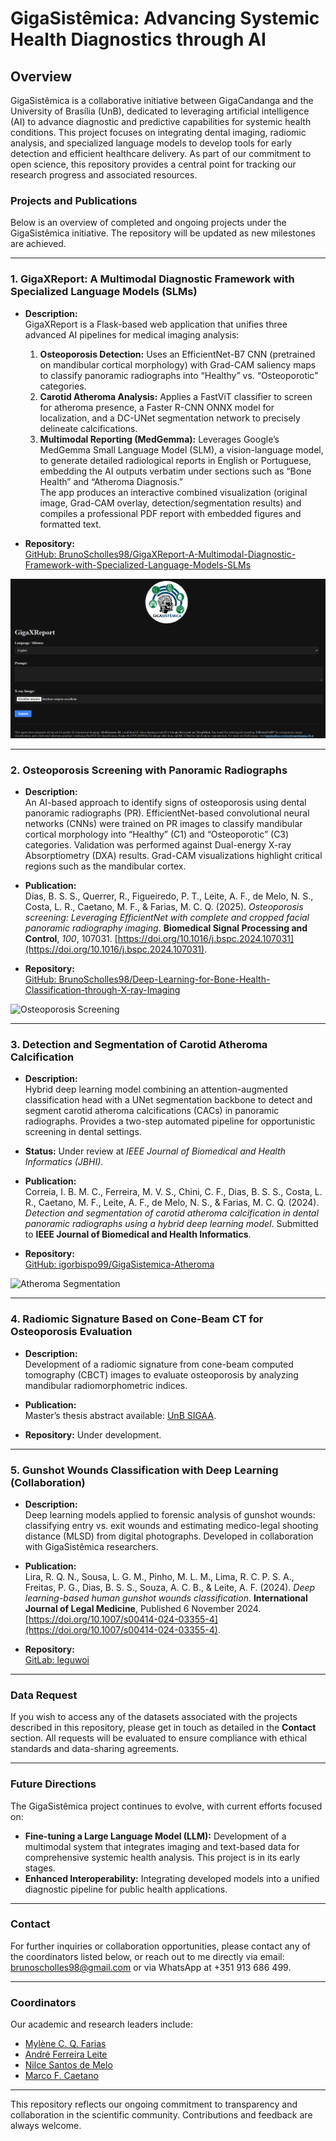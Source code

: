 # GigaSistêmica: Advancing Systemic Health Diagnostics through AI

## Overview
GigaSistêmica is a collaborative initiative between GigaCandanga and the University of Brasília (UnB), dedicated to leveraging artificial intelligence (AI) to advance diagnostic and predictive capabilities for systemic health conditions. This project focuses on integrating dental imaging, radiomic analysis, and specialized language models to develop tools for early detection and efficient healthcare delivery. As part of our commitment to open science, this repository provides a central point for tracking our research progress and associated resources.

### Projects and Publications
Below is an overview of completed and ongoing projects under the GigaSistêmica initiative. The repository will be updated as new milestones are achieved.

---

### 1. GigaXReport: A Multimodal Diagnostic Framework with Specialized Language Models (SLMs)
- **Description:**  
  GigaXReport is a Flask-based web application that unifies three advanced AI pipelines for medical imaging analysis:
  1. **Osteoporosis Detection:** Uses an EfficientNet-B7 CNN (pretrained on mandibular cortical morphology) with Grad-CAM saliency maps to classify panoramic radiographs into “Healthy” vs. “Osteoporotic” categories.  
  2. **Carotid Atheroma Analysis:** Applies a FastViT classifier to screen for atheroma presence, a Faster R-CNN ONNX model for localization, and a DC-UNet segmentation network to precisely delineate calcifications.  
  3. **Multimodal Reporting (MedGemma):** Leverages Google’s MedGemma Small Language Model (SLM), a vision-language model, to generate detailed radiological reports in English or Portuguese, embedding the AI outputs verbatim under sections such as “Bone Health” and “Atheroma Diagnosis.”  
  The app produces an interactive combined visualization (original image, Grad-CAM overlay, detection/segmentation results) and compiles a professional PDF report with embedded figures and formatted text.

- **Repository:**  
  [GitHub: BrunoScholles98/GigaXReport-A-Multimodal-Diagnostic-Framework-with-Specialized-Language-Models-SLMs](https://github.com/BrunoScholles98/GigaXReport-A-Multimodal-Diagnostic-Framework-with-Specialized-Language-Models-SLMs/tree/main)

![](https://raw.githubusercontent.com/BrunoScholles98/GigaXReport-A-Multimodal-Diagnostic-Framework-with-Specialized-Language-Models-SLMs/refs/heads/main/static/MainPage_Example.png)

---

### 2. Osteoporosis Screening with Panoramic Radiographs
- **Description:**  
  An AI-based approach to identify signs of osteoporosis using dental panoramic radiographs (PR). EfficientNet-based convolutional neural networks (CNNs) were trained on PR images to classify mandibular cortical morphology into “Healthy” (C1) and “Osteoporotic” (C3) categories. Validation was performed against Dual-energy X-ray Absorptiometry (DXA) results. Grad-CAM visualizations highlight critical regions such as the mandibular cortex.

- **Publication:**  
  Dias, B. S. S., Querrer, R., Figueiredo, P. T., Leite, A. F., de Melo, N. S., Costa, L. R., Caetano, M. F., & Farias, M. C. Q. (2025). *Osteoporosis screening: Leveraging EfficientNet with complete and cropped facial panoramic radiography imaging*. **Biomedical Signal Processing and Control**, *100*, 107031. [https://doi.org/10.1016/j.bspc.2024.107031](https://doi.org/10.1016/j.bspc.2024.107031).

- **Repository:**  
  [GitHub: BrunoScholles98/Deep-Learning-for-Bone-Health-Classification-through-X-ray-Imaging](https://github.com/BrunoScholles98/Deep-Learning-for-Bone-Health-Classification-through-X-ray-Imaging)

![Osteoporosis Screening](https://i.ibb.co/gMB952P5/OsteoMe.png)

---

### 3. Detection and Segmentation of Carotid Atheroma Calcification
- **Description:**  
  Hybrid deep learning model combining an attention-augmented classification head with a UNet segmentation backbone to detect and segment carotid atheroma calcifications (CACs) in panoramic radiographs. Provides a two-step automated pipeline for opportunistic screening in dental settings.

- **Status:** Under review at *IEEE Journal of Biomedical and Health Informatics (JBHI)*.

- **Publication:**  
  Correia, I. B. M. C., Ferreira, M. V. S., Chini, C. F., Dias, B. S. S., Costa, L. R., Caetano, M. F., Leite, A. F., de Melo, N. S., & Farias, M. C. Q. (2024). *Detection and segmentation of carotid atheroma calcification in dental panoramic radiographs using a hybrid deep learning model*. Submitted to **IEEE Journal of Biomedical and Health Informatics**.

- **Repository:**  
  [GitHub: igorbispo99/GigaSistemica-Atheroma](https://github.com/igorbispo99/GigaSistemica-Atheroma/tree/main)

![Atheroma Segmentation](https://i.ibb.co/SXGY453X/Ateroma.png)

---

### 4. Radiomic Signature Based on Cone-Beam CT for Osteoporosis Evaluation
- **Description:**  
  Development of a radiomic signature from cone-beam computed tomography (CBCT) images to evaluate osteoporosis by analyzing mandibular radiomorphometric indices.

- **Publication:**  
  Master’s thesis abstract available: [UnB SIGAA](https://sigaa.unb.br/sigaa/public/programa/noticias_desc.jsf?lc=en_US&id=907&noticia=8652785).

- **Repository:** Under development.

---

### 5. Gunshot Wounds Classification with Deep Learning (Collaboration)
- **Description:**  
  Deep learning models applied to forensic analysis of gunshot wounds: classifying entry vs. exit wounds and estimating medico-legal shooting distance (MLSD) from digital photographs. Developed in collaboration with GigaSistêmica researchers.

- **Publication:**  
  Lira, R. Q. N., Sousa, L. G. M., Pinho, M. L. M., Lima, R. C. P. S. A., Freitas, P. G., Dias, B. S. S., Souza, A. C. B., & Leite, A. F. (2024). *Deep learning-based human gunshot wounds classification*. **International Journal of Legal Medicine**, Published 6 November 2024. [https://doi.org/10.1007/s00414-024-03355-4](https://doi.org/10.1007/s00414-024-03355-4).

- **Repository:**  
  [GitLab: leguwoi](https://gitlab.com/lisa-unb/leguwoi)

---

### Data Request
If you wish to access any of the datasets associated with the projects described in this repository, please get in touch as detailed in the **Contact** section. All requests will be evaluated to ensure compliance with ethical standards and data-sharing agreements.

---

### Future Directions
The GigaSistêmica project continues to evolve, with current efforts focused on:
- **Fine-tuning a Large Language Model (LLM):** Development of a multimodal system that integrates imaging and text-based data for comprehensive systemic health analysis. This project is in its early stages.
- **Enhanced Interoperability:** Integrating developed models into a unified diagnostic pipeline for public health applications.

---

### Contact
For further inquiries or collaboration opportunities, please contact any of the coordinators listed below, or reach out to me directly via email: [brunoscholles98@gmail.com](mailto:brunoscholles98@gmail.com) or via WhatsApp at +351 913 686 499.

---

### Coordinators
Our academic and research leaders include:
- [Mylène C. Q. Farias](https://userweb.cs.txstate.edu/~mylene/)
- [André Ferreira Leite](http://lattes.cnpq.br/7275660736054053)
- [Nilce Santos de Melo](http://lattes.cnpq.br/4611919012909264)
- [Marco F. Caetano](https://cic.unb.br/professores/94-mfcaetano)

---

This repository reflects our ongoing commitment to transparency and collaboration in the scientific community. Contributions and feedback are always welcome.
